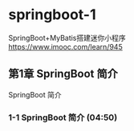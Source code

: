 # springboot-1
SpringBoot+MyBatis搭建迷你小程序<br>
https://www.imooc.com/learn/945

## 第1章 SpringBoot 简介<br>
SpringBoot 简介<br>
### 1-1 SpringBoot 简介 (04:50)<br>
